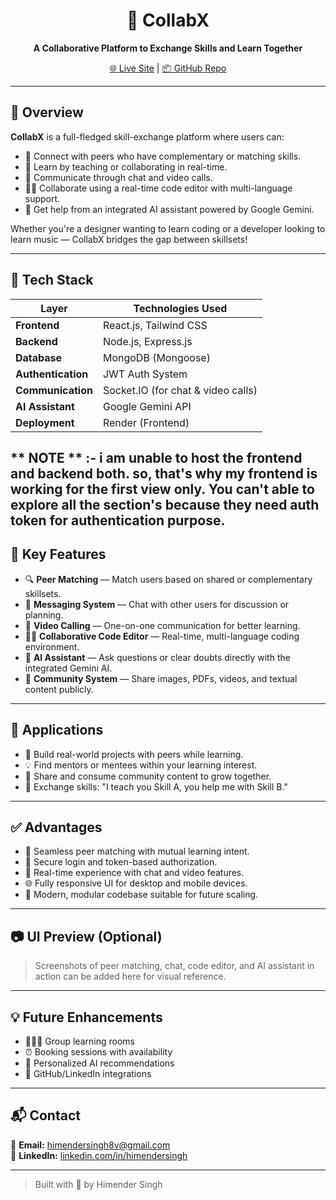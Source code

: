<div align="center">
  <h1>🤝 CollabX</h1>
  <p><strong>A Collaborative Platform to Exchange Skills and Learn Together</strong></p>
  <a href="https://skillsync-frontend.onrender.com/">🌐 Live Site</a> |
  <a href="https://github.com/Himender-Singh/Collab-X">📦 GitHub Repo</a>
</div>

---

## 🚀 Overview

**CollabX** is a full-fledged skill-exchange platform where users can:

- 🎯 Connect with peers who have complementary or matching skills.
- 🧠 Learn by teaching or collaborating in real-time.
- 💬 Communicate through chat and video calls.
- 👩‍💻 Collaborate using a real-time code editor with multi-language support.
- 🤖 Get help from an integrated AI assistant powered by Google Gemini.

Whether you're a designer wanting to learn coding or a developer looking to learn music — CollabX bridges the gap between skillsets!

---

## 🧱 Tech Stack

| Layer         | Technologies Used                        |
|---------------|-------------------------------------------|
| **Frontend**  | React.js, Tailwind CSS                    |
| **Backend**   | Node.js, Express.js                       |
| **Database**  | MongoDB (Mongoose)                        |
| **Authentication** | JWT Auth System                      |
| **Communication** | Socket.IO (for chat & video calls)    |
| **AI Assistant** | Google Gemini API                      |
| **Deployment** | Render (Frontend)                        |

** NOTE ** :- i am unable to host the frontend and backend both. so, that's why my frontend is working for the first view only.
You can't able to explore all the section's because they need auth token for authentication purpose.
---

## 🔑 Key Features

- 🔍 **Peer Matching** — Match users based on shared or complementary skillsets.
- 💬 **Messaging System** — Chat with other users for discussion or planning.
- 🎥 **Video Calling** — One-on-one communication for better learning.
- 👨‍💻 **Collaborative Code Editor** — Real-time, multi-language coding environment.
- 🤖 **AI Assistant** — Ask questions or clear doubts directly with the integrated Gemini AI.
- 📢 **Community System** — Share images, PDFs, videos, and textual content publicly.

---

## 🌟 Applications

- 🚀 Build real-world projects with peers while learning.
- 💡 Find mentors or mentees within your learning interest.
- 📖 Share and consume community content to grow together.
- 🔄 Exchange skills: "I teach you Skill A, you help me with Skill B."

---

## ✅ Advantages

- 🧩 Seamless peer matching with mutual learning intent.
- 🔐 Secure login and token-based authorization.
- 📡 Real-time experience with chat and video features.
- 🌐 Fully responsive UI for desktop and mobile devices.
- 📌 Modern, modular codebase suitable for future scaling.

---

## 📷 UI Preview (Optional)

> Screenshots of peer matching, chat, code editor, and AI assistant in action can be added here for visual reference.

---

## 💡 Future Enhancements

- 🧑‍🤝‍🧑 Group learning rooms
- ⏰ Booking sessions with availability
- 🧠 Personalized AI recommendations
- 🔄 GitHub/LinkedIn integrations

---

## 📬 Contact

📧 **Email:** himendersingh8v@gmail.com  
🔗 **LinkedIn:** [linkedin.com/in/himendersingh]([https://www.linkedin.com/in/himendersingh](https://www.linkedin.com/in/himender-singh-54ba88282/))

---

> Built with 💙 by Himender Singh

